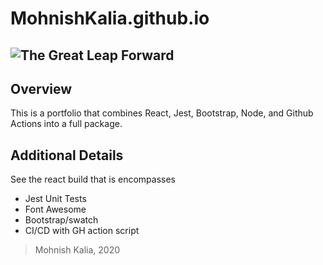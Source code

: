 # MohnishKalia.github.io
![The Great Leap Forward](https://github.com/MohnishKalia/MohnishKalia.github.io/workflows/The%20Great%20Leap%20Forward/badge.svg)
---

## Overview

This is a portfolio that combines React, Jest, Bootstrap, Node, and Github Actions into a full package.

## Additional Details

See the react build that is encompasses
- Jest Unit Tests
- Font Awesome
- Bootstrap/swatch
- CI/CD with GH action script

> Mohnish Kalia, 2020
